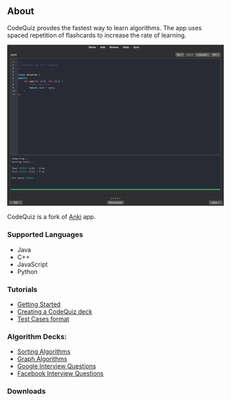 ## About

CodeQuiz provdes the fastest way to learn algorithms.
The app uses spaced repetition of flashcards to increase the rate of learning.

<img src="images/code-quiz-ide.png" width="800"/>

CodeQuiz is a fork of [Anki](https://apps.ankiweb.net/) app.

### Supported Languages

- Java
- C++
- JavaScript
- Python

### Tutorials

- [Getting Started](getting-started.md)
- [Creating a CodeQuiz deck](create-quiz.md)
- [Test Cases format](test-cases-format.md)

### Algorithm Decks:

- [Sorting Algorithms](http://google.com)
- [Graph Algorithms](http://google.com)
- [Google Interview Questions](http://google.com)
- [Facebook Interview Questions](http://google.com)

### Downloads



